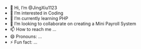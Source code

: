- 👋 Hi, I’m @JingXiu1123
- 👀 I’m interested in Coding
- 🌱 I’m currently learning PHP
- 💞️ I’m looking to collaborate on creating a Mini Payroll System
- 📫 How to reach me ...
- 😄 Pronouns: ...
- ⚡ Fun fact: ...

<!---
JingXiu1123/JingXiu1123 is a ✨ special ✨ repository because its `README.md` (this file) appears on your GitHub profile.
You can click the Preview link to take a look at your changes.
--->
